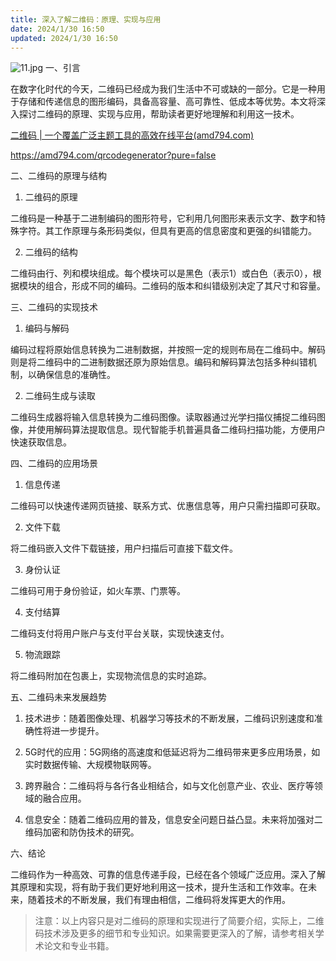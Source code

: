 ```yaml
---
title: 深入了解二维码：原理、实现与应用
date: 2024/1/30 16:50
updated: 2024/1/30 16:50
---
```




![11.jpg](https://p1-juejin.byteimg.com/tos-cn-i-k3u1fbpfcp/9afcad5b939846eb8b4d9f514cf124de~tplv-k3u1fbpfcp-jj-mark:0:0:0:0:q75.image#?w=1024&h=1024&s=159995&e=jpg&b=cdcccb)
一、引言

在数字化时代的今天，二维码已经成为我们生活中不可或缺的一部分。它是一种用于存储和传递信息的图形编码，具备高容量、高可靠性、低成本等优势。本文将深入探讨二维码的原理、实现与应用，帮助读者更好地理解和利用这一技术。

[二维码 | 一个覆盖广泛主题工具的高效在线平台(amd794.com)](https://amd794.com/qrcodegenerator?pure=false)

https://amd794.com/qrcodegenerator?pure=false

二、二维码的原理与结构

1. 二维码的原理

二维码是一种基于二进制编码的图形符号，它利用几何图形来表示文字、数字和特殊字符。其工作原理与条形码类似，但具有更高的信息密度和更强的纠错能力。

2. 二维码的结构

二维码由行、列和模块组成。每个模块可以是黑色（表示1）或白色（表示0），根据模块的组合，形成不同的编码。二维码的版本和纠错级别决定了其尺寸和容量。

三、二维码的实现技术

1. 编码与解码

编码过程将原始信息转换为二进制数据，并按照一定的规则布局在二维码中。解码则是将二维码中的二进制数据还原为原始信息。编码和解码算法包括多种纠错机制，以确保信息的准确性。

2. 二维码生成与读取

二维码生成器将输入信息转换为二维码图像。读取器通过光学扫描仪捕捉二维码图像，并使用解码算法提取信息。现代智能手机普遍具备二维码扫描功能，方便用户快速获取信息。

四、二维码的应用场景

1. 信息传递

二维码可以快速传递网页链接、联系方式、优惠信息等，用户只需扫描即可获取。

2. 文件下载

将二维码嵌入文件下载链接，用户扫描后可直接下载文件。

3. 身份认证

二维码可用于身份验证，如火车票、门票等。

4. 支付结算

二维码支付将用户账户与支付平台关联，实现快速支付。

5. 物流跟踪

将二维码附加在包裹上，实现物流信息的实时追踪。


五、二维码未来发展趋势

1. 技术进步：随着图像处理、机器学习等技术的不断发展，二维码识别速度和准确性将进一步提升。

2. 5G时代的应用：5G网络的高速度和低延迟将为二维码带来更多应用场景，如实时数据传输、大规模物联网等。

3. 跨界融合：二维码将与各行各业相结合，如与文化创意产业、农业、医疗等领域的融合应用。

4. 信息安全：随着二维码应用的普及，信息安全问题日益凸显。未来将加强对二维码加密和防伪技术的研究。


六、结论

二维码作为一种高效、可靠的信息传递手段，已经在各个领域广泛应用。深入了解其原理和实现，将有助于我们更好地利用这一技术，提升生活和工作效率。在未来，随着技术的不断发展，我们有理由相信，二维码将发挥更大的作用。

> 注意：以上内容只是对二维码的原理和实现进行了简要介绍，实际上，二维码技术涉及更多的细节和专业知识。如果需要更深入的了解，请参考相关学术论文和专业书籍。
> 